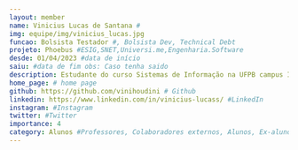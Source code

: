 ```yaml
---
layout: member
name: Vinicius Lucas de Santana #
img: equipe/img/vinicius_lucas.jpg
funcao: Bolsista Testador #, Bolsista Dev, Technical Debt
projeto: Phoebus #ESIG,SNET,Universi.me,Engenharia.Software
desde: 01/04/2023 #data de início
saiu: #data de fim obs: Caso tenha saido
description: Estudante do curso Sistemas de Informação na UFPB campus IV em rio tinto,tenho Competência em SQL/PLSQL,JS,C,Java. Nos meu tempo livre gosto de sair com amigos, frequentar novos lugares, praticar esportes e sempre me mantendo informado de novos assuntos.  # suas skills e gostos, fique tranquilo é apenas o começo da sua jornada
home_page: # home page
github: https://github.com/vinihoudini # Github 
linkedin: https://www.linkedin.com/in/vinicius-lucass/ #LinkedIn 
instagram: #Instagram 
twitter: #Twitter
importance: 4
category: Alunos #Professores, Colaboradores externos, Alunos, Ex-alunos
---
```

